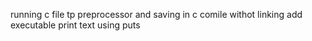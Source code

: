 running c file tp preprocessor and saving in c
comile withot linking
add executable
print text using puts
